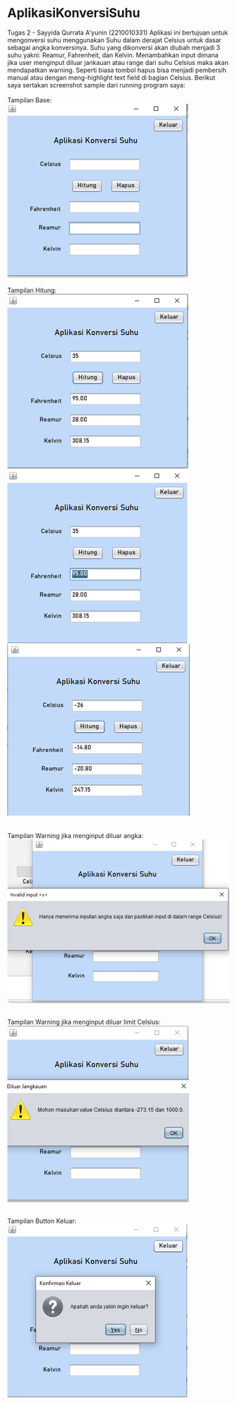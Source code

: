 # AplikasiKonversiSuhu
 Tugas 2 - Sayyida Qurrata A'yunin (2210010331)
 Aplikasi ini bertujuan untuk mengonversi suhu menggunakan Suhu dalam derajat Celsius untuk dasar sebagai angka konversinya.
 Suhu yang dikonversi akan diubah menjadi 3 suhu yakni: Reamur, Fahrenheit, dan Kelvin.
 Menambahkan input dimana jika user menginput diluar jankauan atau range dari suhu Celsius maka akan mendapatkan warning.
 Seperti biasa tombol hapus bisa menjadi pembersih manual atau dengan meng-highlight text field di bagian Celsius.
 Berikut saya sertakan screenshot sample dari running program saya:
<br><br>
 Tampilan Base:<br>
![App Screenshot](https://github.com/QorryNezt/AplikasiKonversiSuhu/blob/main/sample%20pics/base.png?raw=true)
<br><br>
 Tampilan Hitung:<br>
![App Screenshot](https://github.com/QorryNezt/AplikasiKonversiSuhu/blob/main/sample%20pics/s1.png?raw=true)<br>
![App Screenshot](https://github.com/QorryNezt/AplikasiKonversiSuhu/blob/main/sample%20pics/s2.png?raw=true)<br>
![App Screenshot](https://github.com/QorryNezt/AplikasiKonversiSuhu/blob/main/sample%20pics/neg.png?raw=true)<br>
<br><br>
 Tampilan Warning jika menginput diluar angka:<br>
 ![App Screenshot](https://github.com/QorryNezt/AplikasiKonversiSuhu/blob/main/sample%20pics/warn.png?raw=true)<br><br>

  Tampilan Warning jika menginput diluar limit Celsius:<br>
 ![App Screenshot](https://github.com/QorryNezt/AplikasiKonversiSuhu/blob/main/sample%20pics/warn_lim.png?raw=true)<br><br>

   Tampilan Button Keluar:<br>
 ![App Screenshot](https://github.com/QorryNezt/AplikasiKonversiSuhu/blob/main/sample%20pics/quit.png?raw=true)<br>
